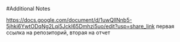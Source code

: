 #Additional Notes

https://docs.google.com/document/d/1uwQllNnb5-5jhki6YwtODqNg2Lqi5JckI65Dmhzi5uo/edit?usp=share_link
первая ссылка на репозиторий, вторая на отчет
